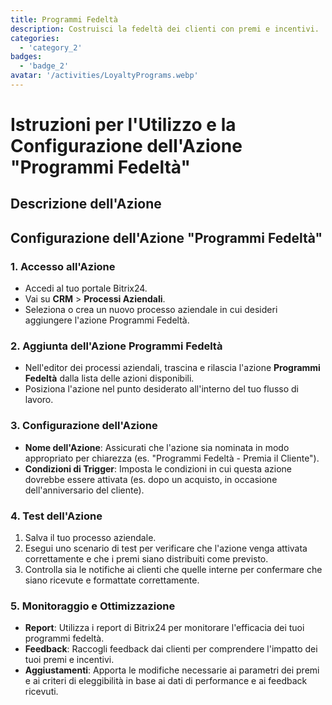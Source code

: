 ```yaml
---
title: Programmi Fedeltà
description: Costruisci la fedeltà dei clienti con premi e incentivi.
categories: 
  - 'category_2'
badges: 
  - 'badge_2'
avatar: '/activities/LoyaltyPrograms.webp'
---
```

# Istruzioni per l'Utilizzo e la Configurazione dell'Azione "Programmi Fedeltà"

## Descrizione dell'Azione

## **Configurazione dell'Azione "Programmi Fedeltà"**

### 1. Accesso all'Azione
- Accedi al tuo portale Bitrix24.
- Vai su **CRM** > **Processi Aziendali**.
- Seleziona o crea un nuovo processo aziendale in cui desideri aggiungere l'azione Programmi Fedeltà.

### 2. Aggiunta dell'Azione Programmi Fedeltà
- Nell'editor dei processi aziendali, trascina e rilascia l'azione **Programmi Fedeltà** dalla lista delle azioni disponibili.
- Posiziona l'azione nel punto desiderato all'interno del tuo flusso di lavoro.

### 3. Configurazione dell'Azione
- **Nome dell'Azione**: Assicurati che l'azione sia nominata in modo appropriato per chiarezza (es. "Programmi Fedeltà - Premia il Cliente").
- **Condizioni di Trigger**: Imposta le condizioni in cui questa azione dovrebbe essere attivata (es. dopo un acquisto, in occasione dell'anniversario del cliente).

### 4. Test dell'Azione
1. Salva il tuo processo aziendale.
2. Esegui uno scenario di test per verificare che l'azione venga attivata correttamente e che i premi siano distribuiti come previsto.
3. Controlla sia le notifiche ai clienti che quelle interne per confermare che siano ricevute e formattate correttamente.

### 5. Monitoraggio e Ottimizzazione
- **Report**: Utilizza i report di Bitrix24 per monitorare l'efficacia dei tuoi programmi fedeltà.
- **Feedback**: Raccogli feedback dai clienti per comprendere l'impatto dei tuoi premi e incentivi.
- **Aggiustamenti**: Apporta le modifiche necessarie ai parametri dei premi e ai criteri di eleggibilità in base ai dati di performance e ai feedback ricevuti.